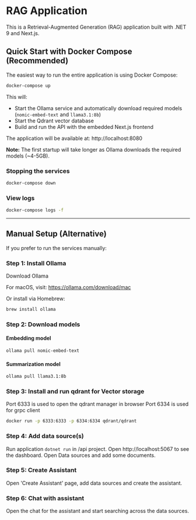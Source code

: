 # RAG Application

This is a Retrieval-Augmented Generation (RAG) application built with .NET 9 and Next.js.

## Quick Start with Docker Compose (Recommended)

The easiest way to run the entire application is using Docker Compose:

```bash
docker-compose up
```

This will:
- Start the Ollama service and automatically download required models (`nomic-embed-text` and `llama3.1:8b`)
- Start the Qdrant vector database
- Build and run the API with the embedded Next.js frontend

The application will be available at: http://localhost:8080

**Note:** The first startup will take longer as Ollama downloads the required models (~4-5GB).

### Stopping the services
```bash
docker-compose down
```

### View logs
```bash
docker-compose logs -f
```

---

## Manual Setup (Alternative)

If you prefer to run the services manually:

### Step 1: Install Ollama
Download Ollama

For macOS, visit: https://ollama.com/download/mac

Or install via Homebrew:
```bash
brew install ollama
```

### Step 2: Download models

#### Embedding model
```bash
ollama pull nomic-embed-text
```

#### Summarization model
```bash
ollama pull llama3.1:8b
```

### Step 3: Install and run qdrant for Vector storage
Port 6333 is used to open the qdrant manager in browser
Port 6334 is used for grpc client

```bash
docker run -p 6333:6333 -p 6334:6334 qdrant/qdrant
```

### Step 4: Add data source(s)
Run application ```dotnet run``` in /api project. Open http://localhost:5067 to see the dashboard. Open Data sources and add some documents. 

### Step 5: Create Assistant
Open 'Create Assistant' page, add data sources and create the assistant.

### Step 6: Chat with assistant
Open the chat for the assistant and start searching across the data sources.





